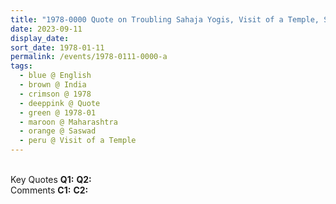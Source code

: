 ```yaml
---
title: "1978-0000 Quote on Troubling Sahaja Yogis, Visit of a Temple, Saswad (near Pune), Maharashtra, India (year not sure)"
date: 2023-09-11
display_date: 
sort_date: 1978-01-11
permalink: /events/1978-0111-0000-a
tags:
  - blue @ English
  - brown @ India
  - crimson @ 1978
  - deeppink @ Quote
  - green @ 1978-01
  - maroon @ Maharashtra
  - orange @ Saswad
  - peru @ Visit of a Temple
---
```


<br>

<wave-list>
  <list-title color="DarkSeaGreen" width="55">Key Quotes</list-title>
  <list-item color="BlanchedAlmond" width="280"><b>Q1:</b> <i></i></list-item>
  <list-item color="Lavender" width="280"><b>Q2:</b> <i></i></list-item>
</wave-list>

<br>

<wave-list>
  <list-title color="DarkSeaGreen" width="55">Comments</list-title>
  <list-item color="BlanchedAlmond" width="280"><b>C1:</b> <i></i></list-item>
  <list-item color="Lavender" width="280"><b>C2:</b> <i></i></list-item>
</wave-list>